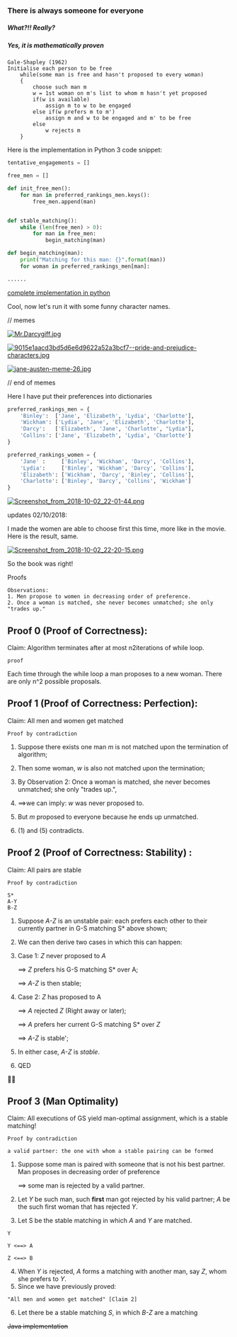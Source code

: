 ### There is always someone for everyone ###

##### What?!! Really? #####

##### Yes, it is mathematically proven #####

```
Gale-Shapley (1962)
Initialise each person to be free
    while(some man is free and hasn't proposed to every woman)
    {
        choose such man m
        w = 1st woman on m's list to whom m hasn't yet proposed
        if(w is available)
            assign m to w to be engaged
        else if(w prefers m to m')
            assign m and w to be engaged and m' to be free
        else
            w rejects m
    }
```

Here is the implementation in Python 3 code snippet:

```python
tentative_engagements = []

free_men = []

def init_free_men():
	for man in preferred_rankings_men.keys():
		free_men.append(man)


def stable_matching():
	while (len(free_men) > 0):
		for man in free_men:
			begin_matching(man)

def begin_matching(man):
	print("Matching for this man: {}".format(man))
	for woman in preferred_rankings_men[man]:

......

```
[complete implementation in python](https://github.com/sinclairliang/Coursework/blob/master/CMPS102/Algorithms_in_Class/stabel_matching_algorithm.py)

Cool, now let's run it with some funny character names.

// memes

[![Mr.Darcygiff.jpg](https://i.postimg.cc/brkWtn50/Mr.Darcygiff.jpg)](https://postimg.cc/jnqMVDtC)



[![9015e1aacd3bd5d6e6d9622a52a3bcf7--pride-and-prejudice-characters.jpg](https://i.postimg.cc/J0NYnLyP/9015e1aacd3bd5d6e6d9622a52a3bcf7--pride-and-prejudice-characters.jpg)](https://postimg.cc/ctJB9PBn)

[![jane-austen-meme-26.jpg](https://i.postimg.cc/RVTwZF0j/jane-austen-meme-26.jpg)](https://postimg.cc/HVVrSTX2)

// end of memes

Here I have put their preferences into dictionaries

```python
preferred_rankings_men = {
	'Binley':  ['Jane', 'Elizabeth', 'Lydia', 'Charlotte'],
	'Wickham': ['Lydia', 'Jane', 'Elizabeth', 'Charlotte'],
	'Darcy':   ['Elizabeth', 'Jane', 'Charlotte', "Lydia"],
	'Collins': ['Jane', 'Elizabeth', 'Lydia', 'Charlotte']
}

preferred_rankings_women = {
	'Jane' :     ['Binley', 'Wickham', 'Darcy', 'Collins'],
	'Lydia':     ['Binley', 'Wickham', 'Darcy', 'Collins'],
	'Elizabeth': ['Wickham', 'Darcy', 'Binley', 'Collins'],
	'Charlotte': ['Binley', 'Darcy', 'Collins', 'Wickham']
}
```

[![Screenshot_from_2018-10-02_22-01-44.png](https://i.postimg.cc/cCF5H0HR/Screenshot_from_2018-10-02_22-01-44.png)](https://postimg.cc/BP1C7W2b)


updates 02/10/2018: 

I made the women are able to choose first this time, more like in the movie. Here is the result, same.

[![Screenshot_from_2018-10-02_22-20-15.png](https://i.postimg.cc/J4mpwyp9/Screenshot_from_2018-10-02_22-20-15.png)](https://postimg.cc/mhXYCrfw)


So the book was right!



Proofs

```
Observations:
1. Men propose to women in decreasing order of preference.
2. Once a woman is matched, she never becomes unmatched; she only "trades up."
```

## Proof 0 (Proof of Correctness): ##
Claim: Algorithm terminates after at most n2iterations of while loop.
```
proof
```
Each time through the while loop a man proposes to a new woman. There are only n^2 possible proposals.



## Proof 1 (Proof of Correctness:  Perfection): ##

Claim: All men and women get matched

```
Proof by contradiction
```

1. Suppose there exists one man *m* is not matched upon the termination of algorithm;
2. Then some woman, *w* is also not matched upon the termination;
3. By Observation 2: Once a woman is matched, she never becomes unmatched; she only "trades up.", 
4.  
 	 ==>we can imply: *w* was never proposed to.

5. But *m* proposed to everyone because he ends up unmatched.
6. (1) and (5) contradicts.

## Proof 2 (Proof of Correctness:  Stability) :  ##

Claim: All pairs are stable
```
Proof by contradiction
```

```
S*
A-Y
B-Z
```


1. Suppose *A-Z* is an unstable pair: each prefers each other to their currently partner in G-S matching S* above shown;
2. We can then derive two cases in which this can happen:
3. Case 1: *Z* never proposed to *A*
   
   ==> *Z* prefers his G-S matching S* over A;

   ==> *A-Z* is then stable;

4. Case 2: *Z* has proposed to A

   ==> *A* rejected *Z* (Right away or later);

   ==> *A* prefers her current G-S matching S* over *Z*

   ==> *A-Z* is stable';

5. In either case, *A-Z* is _stable_.
6. QED


:construction::construction: 

## Proof 3 (Man Optimality) ##

Claim: All executions of GS yield man-optimal assignment, which is a stable matching!

```
Proof by contradiction
```

```
a valid partner: the one with whom a stable pairing can be formed
```

1. Suppose some man is paired with someone that is not his best partner. Man proposes in decreasing order of preference 
   
    ==> some man is rejected by a valid partner.

2. Let *Y* be such man, such **first** man got rejected by his valid partner; *A* be the such first woman that has rejected *Y*.

3. Let S be the stable matching in which *A* and *Y* are matched.

```
Y

Y <==> A

Z <==> B
```
4. When *Y* is rejected, *A* forms a matching with another man, say *Z*, whom she prefers to *Y*.
5. Since we have previously proved:
   
```
"All men and women get matched" [Claim 2]
```
6. Let there be a stable matching *S*, in which *B-Z* are a matching






~~Java implementation~~


